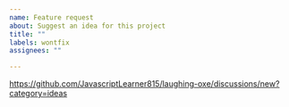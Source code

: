 ```yaml
---
name: Feature request
about: Suggest an idea for this project
title: ""
labels: wontfix
assignees: ""

---
```


https://github.com/JavascriptLearner815/laughing-oxe/discussions/new?category=ideas
